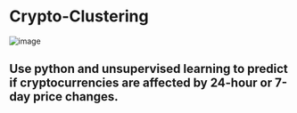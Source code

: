 # Crypto-Clustering
![image](https://github.com/carojasp12/Crypto-Clustering/assets/152667250/2be26727-8ee7-4df7-ab67-ad5991338fa2)

## Use python and unsupervised learning to predict if cryptocurrencies are affected by 24-hour or 7-day price changes.
